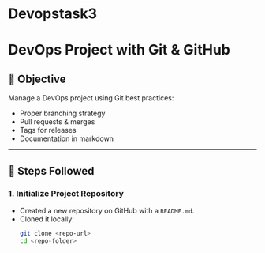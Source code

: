 # Devopstask3

# DevOps Project with Git & GitHub

## 📌 Objective
Manage a DevOps project using Git best practices:
- Proper branching strategy
- Pull requests & merges
- Tags for releases
- Documentation in markdown

---

## 🚀 Steps Followed

### 1. Initialize Project Repository
- Created a new repository on GitHub with a `README.md`.
- Cloned it locally:
  ```bash
  git clone <repo-url>
  cd <repo-folder>
